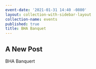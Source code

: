 ```yaml
---
event-date: '2021-01-31 14:40 -0800'
layout: collection-with-sidebar-layout
collection-name: events
published: true
title: BHA Banquet
---
```

## A New Post

BHA Banquert
